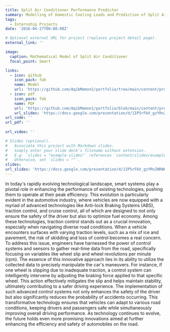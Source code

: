 ```yaml
---
title: Split Air Conditioner Performance Predictor
summary: Modelling of Domestic Cooling Loads and Prediction of Split Air Conditioner's Performance in MATLAB and Simscape
tags:
  - Internship Projects
date: '2016-04-27T00:00:00Z'

# Optional external URL for project (replaces project detail page).
external_link: ''

image:
  caption: Mathematical Model of Split Air Conditioner 
  focal_point: Smart

links:
  - icon: github
    icon_pack: fab
    name: Model
    url: 'https://github.com/AqibMemon1/portfolio/tree/main/content/project/Split%20Air%20Conditioner%20Performance%20Predictor/MATLAB'
  - icon: pdf
    icon_pack: fab
    name: PDF
    url: 'https://github.com/AqibMemon1/portfolio/blob/main/content/project/Split%20Air%20Conditioner%20Performance%20Predictor/Documentation/Model%20Documentation.pdf'
    url_slides: 'https://docs.google.com/presentation/d/1IP5rFbV_gzYRnZNRWKhQVHoj6VDDoKZY/edit?usp=sharing&ouid=109802478521749903077&rtpof=true&sd=true' 
url_code: ''
url_pdf: ''
   
url_video: ''

# Slides (optional).
#   Associate this project with Markdown slides.
#   Simply enter your slide deck's filename without extension.
#   E.g. `slides = "example-slides"` references `content/slides/example-slides.md`.
#   Otherwise, set `slides = ""`.
slides: 
url_slides: 'https://docs.google.com/presentation/d/1IP5rFbV_gzYRnZNRWKhQVHoj6VDDoKZY/edit?usp=sharing&ouid=109802478521749903077&rtpof=true&sd=true'
---
```


In today's rapidly evolving technological landscape, smart systems play a pivotal role in enhancing the performance of existing technologies, pushing them to operate at their peak efficiency. This evolution is particularly evident in the automotive industry, where vehicles are now equipped with a myriad of advanced technologies like Anti-lock Braking Systems (ABS), traction control, and cruise control, all of which are designed to not only ensure the safety of the driver but also to optimize fuel economy. Among these technologies, traction control stands out as a crucial innovation, especially when navigating diverse road conditions. When a vehicle encounters surfaces with varying traction levels, such as a mix of ice and pavement, the risk of skidding and loss of control becomes a real concern. To address this issue, engineers have harnessed the power of control systems and sensors to gather real-time data from the road, specifically focusing on variables like wheel slip and wheel revolutions per minute (rpm). The essence of this innovative approach lies in its ability to utilize the collected data to precisely manipulate the car's maneuvers. For instance, if one wheel is slipping due to inadequate traction, a control system can intelligently intervene by adjusting the braking force applied to that specific wheel. This action effectively mitigates the slip and helps maintain stability, ultimately contributing to a safer driving experience. The implementation of such advanced control systems not only enhances the safety of the driver but also significantly reduces the probability of accidents occurring. This transformative technology ensures that vehicles can adapt to various road conditions, keeping drivers and passengers safe while simultaneously improving overall driving performance. As technology continues to evolve, the future holds even more promising innovations aimed at further enhancing the efficiency and safety of automobiles on the road.
